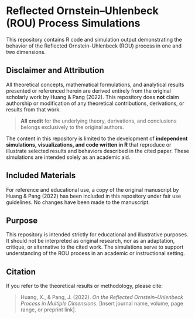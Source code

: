 # Reflected Ornstein–Uhlenbeck (ROU) Process Simulations

This repository contains R code and simulation output demonstrating the behavior of the Reflected Ornstein–Uhlenbeck (ROU) process in one and two dimensions.

## Disclaimer and Attribution

All theoretical concepts, mathematical formulations, and analytical results presented or referenced herein are derived entirely from the original scholarly work by Huang & Pang (2022). This repository does **not** claim authorship or modification of any theoretical contributions, derivations, or results from that work.

> **All credit** for the underlying theory, derivations, and conclusions belongs exclusively to the original authors.

The content in this repository is limited to the development of **independent simulations, visualizations, and code written in R** that reproduce or illustrate selected results and behaviors described in the cited paper. These simulations are intended solely as an academic aid.

## Included Materials

For reference and educational use, a copy of the original manuscript by Huang & Pang (2022) has been included in this repository under fair use guidelines. No changes have been made to the manuscript.

## Purpose

This repository is intended strictly for educational and illustrative purposes. It should not be interpreted as original research, nor as an adaptation, critique, or alternative to the cited work. The simulations serve to support understanding of the ROU process in an academic or instructional setting.

## Citation

If you refer to the theoretical results or methodology, please cite:

> Huang, X., & Pang, J. (2022). *On the Reflected Ornstein–Uhlenbeck Process in Multiple Dimensions*. [Insert journal name, volume, page range, or preprint link].
